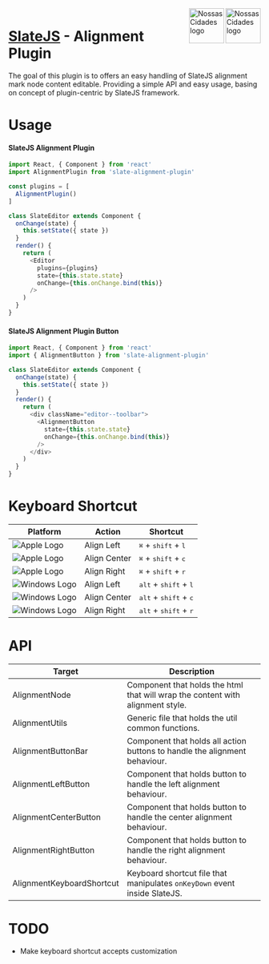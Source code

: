 <img src="https://www.psdmockups.com/wp-content/uploads/2016/07/slatejs-520x292.jpg" alt="Nossas Cidades logo" title="Nossas Cidades" align="right" height="70"/>
<img src="https://avatars2.githubusercontent.com/u/1479357?v=3&s=250" alt="Nossas Cidades logo" title="Nossas Cidades" align="right" height="70"/>

# [SlateJS](https://github.com/ianstormtaylor/slate) - Alignment Plugin
The goal of this plugin is to offers an easy handling of SlateJS alignment mark node content editable. Providing a simple API and easy usage, basing on concept of plugin-centric by SlateJS framework.

# Usage

#### SlateJS Alignment Plugin
```js
import React, { Component } from 'react'
import AlignmentPlugin from 'slate-alignment-plugin'

const plugins = [
  AlignmentPlugin()
]

class SlateEditor extends Component {
  onChange(state) {
    this.setState({ state })
  }
  render() {
    return (
      <Editor
        plugins={plugins}
        state={this.state.state}
        onChange={this.onChange.bind(this)}
      />
    )
  }
}
```

#### SlateJS Alignment Plugin Button
```js
import React, { Component } from 'react'
import { AlignmentButton } from 'slate-alignment-plugin'

class SlateEditor extends Component {
  onChange(state) {
    this.setState({ state })
  }
  render() {
    return (
      <div className="editor--toolbar">
        <AlignmentButton
          state={this.state.state}
          onChange={this.onChange.bind(this)}
        />
      </div>
    )
  }
}
```

# Keyboard Shortcut

| Platform                 | Action       | Shortcut                                          |
|--------------------------|--------------|---------------------------------------------------|
| ![Apple Logo][apple]     | Align Left   | <kbd>⌘</kbd> + <kbd>shift</kbd> + <kbd>l</kbd>    |
| ![Apple Logo][apple]     | Align Center | <kbd>⌘</kbd> + <kbd>shift</kbd> + <kbd>c</kbd>    |
| ![Apple Logo][apple]     | Align Right  | <kbd>⌘</kbd> + <kbd>shift</kbd> + <kbd>r</kbd>    |
| ![Windows Logo][windows] | Align Left   | <kbd>alt</kbd> + <kbd>shift</kbd> + <kbd>l</kbd>  |
| ![Windows Logo][windows] | Align Center | <kbd>alt</kbd> + <kbd>shift</kbd> + <kbd>c</kbd>  |
| ![Windows Logo][windows] | Align Right  | <kbd>alt</kbd> + <kbd>shift</kbd> + <kbd>r</kbd>  |

# API

| Target                    | Description                                                                    |
|---------------------------|--------------------------------------------------------------------------------|
| AlignmentNode             | Component that holds the html that will wrap the content with alignment style. |
| AlignmentUtils            | Generic file that holds the util common functions.                             |
| AlignmentButtonBar        | Component that holds all action buttons to handle the alignment behaviour.     |
| AlignmentLeftButton       | Component that holds button to handle the left alignment behaviour.            |
| AlignmentCenterButton     | Component that holds button to handle the center alignment behaviour.          |
| AlignmentRightButton      | Component that holds button to handle the right alignment behaviour.           |
| AlignmentKeyboardShortcut | Keyboard shortcut file that manipulates `onKeyDown` event inside SlateJS.      |

# TODO

- Make keyboard shortcut accepts customization

[apple]: https://cdn2.iconfinder.com/data/icons/designer-skills/128/apple-ios-system-platform-os-mac-linux-48.png
[windows]: https://cdn2.iconfinder.com/data/icons/designer-skills/128/windows-48.png
